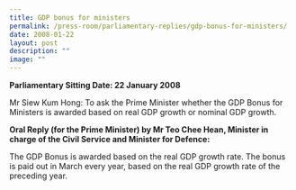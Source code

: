 ```yaml
---
title: GDP bonus for ministers
permalink: /press-room/parliamentary-replies/gdp-bonus-for-ministers/
date: 2008-01-22
layout: post
description: ""
image: ""
---
```


**Parliamentary Sitting Date: 22 January 2008**

Mr Siew Kum Hong: To ask the Prime Minister whether the GDP Bonus for Ministers is awarded based on real GDP growth or nominal GDP growth.

**Oral Reply (for the Prime Minister) by Mr Teo Chee Hean, Minister in charge of the Civil Service and Minister for Defence:**

The GDP Bonus is awarded based on the real GDP growth rate. The bonus is paid out in March every year, based on the real GDP growth rate of the preceding year.